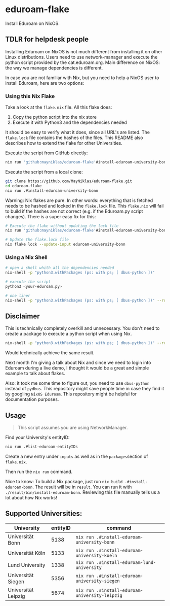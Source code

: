# eduroam-flake

Install Eduroam on NixOS.

## TDLR for helpdesk people

Installing Eduroam on NixOS is not much different from installing it on other Linux distributions.
Users need to use network-manager and execute the python script provided by the cat.eduroam.org.
Main difference on NixOS: the way we manage dependencies is different.

In case you are not familiar with Nix, but you need to help a NixOS user to install Eduroam, here are two options:

### Using this Nix Flake

Take a look at the `flake.nix` file. All this flake does:

1. Copy the python script into the nix store
2. Execute it with Python3 and the dependencies needed

It should be easy to verify what it does, since all URL's are listed.
The `flake.lock` file contains the hashes of the files.
This README also describes how to extend the flake for other Universities. 


Execute the script from GitHub directly:
```sh
nix run 'github:mayniklas/eduroam-flake'#install-eduroam-university-bonn
```

Execute the script from a local clone:
```sh
git clone https://github.com/MayNiklas/eduroam-flake.git
cd eduroam-flake
nix run .#install-eduroam-university-bonn
```

Warning: Nix flakes are pure. In other words: everything that is fetched needs to be hashed and locked in the `flake.lock` file.
This `flake.nix` will fail to build if the hashes are not correct (e.g. if the Eduroam.py script changes). There is a super easy fix for this:

```sh
# Execute the flake without updating the lock file
nix run 'github:mayniklas/eduroam-flake'#install-eduroam-university-bonn --recreate-lock-file --no-write-lock-file

# Update the flake.lock file
nix flake lock --update-input eduroam-university-bonn
```

### Using a Nix Shell

```sh
# open a shell whith all the dependencies needed
nix-shell -p "python3.withPackages (ps: with ps; [ dbus-python ])"

# execute the script
python3 <your-eduroam.py>

# one liner
nix-shell -p "python3.withPackages (ps: with ps; [ dbus-python ])" --run python3 <your-eduroam.py>
```

## Disclaimer

This is technically completely overkill and unnecessary.
You don't need to create a package to execute a python script when using Nix.

```sh
nix-shell -p "python3.withPackages (ps: with ps; [ dbus-python ])" --run python3 <your-eduroam.py>
```

Would technically achieve the same result.

Next month I'm giving a talk about Nix and since we need to login into Eduroam during a live demo, I thought it would be a great and simple example to talk about flakes.

Also: it took me some time to figure out, you need to use `dbus-python` instead of `pydbus`. This repository might save people time in case they find it by googling `NixOS Eduroam`. This repository might be helpful for documentation purposes.

## Usage

> This script assumes you are using NetworkManager.

Find your University's entityID:

```sh
nix run .#list-eduroam-entityIDs
```

Create a new entry under `inputs` as well as in the `packages`section of `flake.nix`.

Then run the `nix run` command.

Nice to know:
To build a Nix package, just run `nix build .#install-eduroam-bonn`.
The result will be in `result`. You can run it with `./result/bin/install-eduroam-bonn`.
Reviewing this file manually tells us a lot about how Nix works!

## Supported Universities:

| University          | entityID | command                                        |
| ------------------- | -------- | ---------------------------------------------- |
| Universität Bonn    | 5138     | `nix run .#install-eduroam-university-bonn`    |
| Universität Köln    | 5133     | `nix run .#install-eduroam-university-koeln`   |
| Lund University     | 1338     | `nix run .#install-eduroam-lund-university`    |
| Universität Siegen  | 5356     | `nix run .#install-eduroam-university-siegen`  |
| Universität Leipzig | 5674     | `nix run .#install-eduroam-university-leipzig` |

